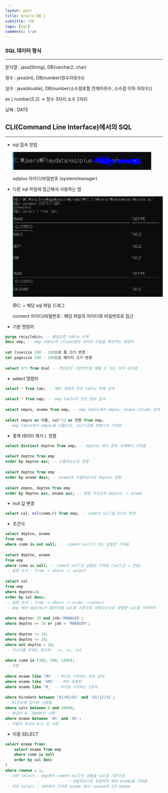```yaml
---
layout: post
title: Oracle DB 1
subtitle: 기본
tags: [sql]
comments: true
---
```




### SQL 데이터 형식

---

문자열 : java(String), DB(varchar2, char)

정수 : java(int), DB(number(정수자릿수))

실수 : java(double), DB(number(소수점포함 전체자릿수, 소수점 이하 자릿수))

ex ) number(5,2) → 정수 3자리 소수 2자리

날짜 : DATE

 

## CLI(Command Line Interface)에서의 SQL

---
 

- sql 접속 방법

    ![1%2085226418c9724c9f9d39165202b178e1/Untitled.png](/assets/img/sql1.png)

    sqlplus 아이디/비밀번호 (system/manager)

- 다른 sql 파일에 접근해서 사용하는 법

    ![1%2085226418c9724c9f9d39165202b178e1/Untitled%201.png](/assets/img/sql2.png)

    @C: + 해당 sql 파일 드래그

    connect 아이디/비밀번호 : 해당 파일의 아이디와 비밀번호로 접근

- 기본 명령어



```sql
purge recyclebin; -- 불필요한 table 삭제
desc emp; -- emp table의 column명과 데이터 타입을 확인하는 명령어

set linesize 200 - 200으로 줄 크기 변경
set pagesize 200 - 200으로 페이지 크기 변경

select 5*3 from dual -- 연산같은 기본적인걸 해볼 수 있는 더미 테이블
```



- select 명령어

```sql
select * from tab; -- 해당 계정의 모든 table 목록 검색

select * from emp; -- emp table의 모든 정보 검색

select empno, ename from emp; -- emp table에서 empno, ename column 검색

select empno as 이름, sal*12 as 연봉 from emp;
-- emp table에서 empno를 이름으로, sal*12를 연봉으로 가져옴
```



- 중복 데이터 제거 /. 정렬

```sql
select distinct deptno from emp; -- deptno 에서 중복 삭제해서 가져옴

select deptno from emp
order by deptno asc; -- 오름차순으로 정렬

select deptno from emp
order by ename desc; -- ename의 오름차순으로 deptno 정렬

select empno, deptno from emp
order by deptno asc, ename asc; -- 정렬 우선순위 deptno -> ename
```



- null 값 변경

```sql
select sal, nvl(comm,0) from emp; -- comm의 null을 0으로 변경
```



- 조건식

```sql
select deptno, ename
from emp
where comm is not null;  -- comm이 null이 아닌 값들만 가져옴

select deptno, ename
from emp
where comm is null; -- comm이 null인 값들만 가져옴 (null은 = 안됨)
-- 실행 순서 : from -> where -> select

select sal
from emp
where deptno=20
order by sal desc;
-- 실행 순서 : from -> where -> order ->select
-- emp 에서 deptno가 20인것을 sal을 기준으로 내림차순으로 정렬한 sal을 가져와라

where deptno= 10 and job='MANAGER';
where deptno >= 10 or job = 'MANAGER';

where deptno != 10;
where deptno <> 10;
where not deptno = 10;
-- 아니다를 뜻하는 연산자   !=, <>, not

where comm in (300, 500, 1400);
-- 포함

where ename like 'M%' -- M으로 시작하는 모든 글자
where ename like '%M%' -- M이 포함된 
where ename like 'M_' -- M으로 시작하는 2글자

where hiredate between '81/01/01' and '81/12/31';
-- 81년도에 입사한 사람들
where sale between 0 and 10000;
-- 봉급이 0~ 10000인 사람
where ename between 'A%' and 'B%';
-- 이름의 초성이 A~C 인 사람
```



- 이중 SELECT

```sql
select ename from(
	select ename from emp
	where comm is null
	order by sal desc
)
where rownum = 1;
-- 내부 select : emp에서 comm이 null인 것들을 sal을 기준으로
							--내림차순으로 정렬하여 해당 ename을 가져옴
-- 외부 select : 내부에서 가져온 ename 에서 rownum이 1인 ename
```